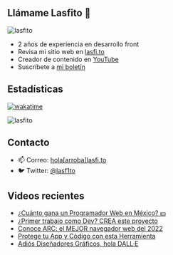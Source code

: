 
## Llámame Lasfito 👋

 
<img src="https://komarev.com/ghpvc/?username=lasfito&label=Profile%20views&color=0e75b6&style=flat" alt="lasfito" /> 

  - 2 años de experiencia en desarrollo front
  - Revisa mi sitio web en [lasfi.to](https://lasfi.to)
  - Creador de contenido en [YouTube](https://www.youtube.com/channel/UCwfeUZwjfNsIFqFURiqkLSw)
  - Suscríbete a <a href="http://s.1-2-3.dev"  target="_blank"> mi boletín </a>
   
## Estadísticas
[![wakatime](https://wakatime.com/badge/user/5f64052e-88c6-4b16-a87a-e9f52142e69a.svg)](https://wakatime.com/@5f64052e-88c6-4b16-a87a-e9f52142e69a)

<img align="center" src="https://github-readme-stats.vercel.app/api/top-langs?username=lasfito&show_icons=true&locale=es&layout=compact&langs_count=4&theme=nord&custom_title=Stack+según+GitHub" alt="lasfito" /> 

## Contacto

- 📫 Correo: <a href='mailto:hola@lasfi.to '> hola[arroba]lasfi.to</a>
- 🐦 Twitter: <a href="https://twitter.com/lasf1to" target="blank"> @lasf1to</a>


## Videos recientes
<!-- BLOG-POST-LIST:START -->
- [¿Cuánto gana un Programador Web en México? 💵](https://www.youtube.com/watch?v=cuqL_zoXCQU)
- [¿Primer trabajo como Dev? CREA este proyecto](https://www.youtube.com/watch?v=WxJ73zt3nCk)
- [Conoce ARC: el MEJOR navegador web del 2022](https://www.youtube.com/watch?v=BgE-i2AumLs)
- [Protege tu App y Código con esta Herramienta](https://www.youtube.com/watch?v=EfMWXK0oUQ4)
- [Adiós Diseñadores Gráficos, hola DALL·E](https://www.youtube.com/watch?v=s6Q_7CXstlY)
<!-- BLOG-POST-LIST:END -->











  
